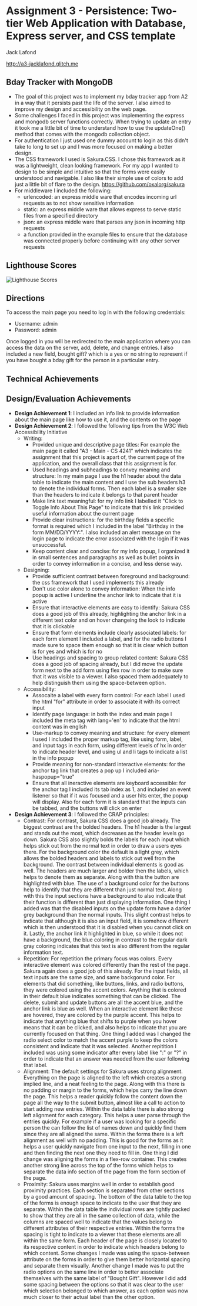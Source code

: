 Assignment 3 - Persistence: Two-tier Web Application with Database, Express server, and CSS template
===

Jack Lafond 

http://a3-jacklafond.glitch.me

## Bday Tracker with MongoDB
- The goal of this project was to implement my bday tracker app from A2 in a way that it persists past the life of the server. I also aimed to improve my design and accessibility on the web page.
- Some challenges I faced in this project was implementing the express and mongodb server functions correctly. When trying to update an entry it took me a little bit of time to understand how to use the updateOne() method that comes with the mongodb collection object.
- For authentication I just used one dummy account to login as this didn't take to long to set up and I was more focused on making a better design.
- The CSS framework I used is Sakura.CSS. I chose this framework as it was a lightweight, clean looking framework. For my app I wanted to design to be simple and intuitive so that the forms were easily understood and navigable. I also like their simple use of colors to add just a little bit of flare to the design. https://github.com/oxalorg/sakura
- For middleware I included the following:
  - urlencoded: an express middle ware that encodes incoming url requests as to not show sensitive information
  - static: an express middle ware that allows express to serve static files from a specified directory
  - json: an express middle ware that parses any json in incoming http requests
  - a function provided in the example files to ensure that the database was connected properly before continuing with any other server requests

## Lighthouse Scores
![Lighthouse Scores](img/CS4241_A3_Lighthouse.JPG)
  
## Directions
To access the main page you need to log in with the following credentials:
- Username: admin
- Password: admin

Once logged in you will be redirected to the main application where you can access the data on the server, add, delete, and change entries. I also included a new field, bought gift? which is a yes or no string to represent if you have bought a bday gift for the person in a particular entry.

## Technical Achievements

## Design/Evaluation Achievements
- **Design Achievement 1**: I included an info link to provide information about the main page like how to use it, and the contents on the page
- **Design Achievement 2**: I followed the following tips from the W3C Web Accessibility Initiative
  - Writing:
    - Provided unique and descriptive page titles: For example the main page it called "A3 - Main - CS 4241" which indicates the assignment that this project is apart of, the current page of the application, and the overall class that this assignment is for.
    - Used headings and subheadings to convey meaning and structure: In my main page I use the h1 header about the data table to indicate the main content and I use the sub headers h3 to denote the individual forms. Then each label is a smaller size than the headers to indicate it belongs to that parent header
    - Make link text meaningful: for my info link I labelled it "Click to Toggle Info About This Page" to indicate that this link provided useful information about the current page
    - Provide clear instructions: for the birthday fields a specific format is required which I included in the label "Birthday in the form MM/DD/YYYY:". I also included an alert message on the login page to indicate the error associated with the login if it was unsuccessful.
    - Keep content clear and concise: for my info popup, I organized it in small sentences and paragraphs as well as bullet points in order to convey information in a concise, and less dense way.
  - Designing:
    - Provide sufficient contrast between foreground and background: the css framework that I used implements this already
    - Don't use color alone to convey information: When the info popup is active I underline the anchor link to indicate that it is active
    - Ensure that interactive elements are easy to identify: Sakura CSS does a good job of this already, highlighting the anchor link in a different text color and on hover changeing the look to indicate that it is clickable
    - Ensure that form elements include clearly associated labels: for each form element I included a label, and for the radio buttons I made sure to space them enough so that it is clear which button is for yes and which is for no
    - Use headings and spacing to group related content: Sakura CSS does a good job of spacing already, but I did move the update form next to the add form using flex row in order to make sure that it was visible to a viewer. I also spaced them addequately to help distinguish them using the space-between option.
  - Accessibility:
    - Assocaite a label with every form control: For each label I used the html "for" attribute in order to associate it with its correct input
    - Identify page language: in both the index and main page I included the meta tag with lang='en' to indicate that the html content was in english
    - Use-markup to convey meaning and structure: for every element I used I included the proper markup tag, like using form, label, and input tags in each form, using different levels of hx in order to indicate header level, and using ul and li tags to indicate a list in the info popup
    - Provide meaning for non-standard interactive elements: for the anchor tag link that creates a pop up I included aria-haspopup="true"
    - Ensure that all ineractive elements are keyboard accessible: for the anchor tag I included its tab index as 1, and included an event listener so that if it was focused and a user hits enter, the popup will display. Also for each form it is standard that the inputs can be tabbed, and the buttons will click on enter
- **Design Achievement 3**: I followed the CRAP principles:
  - Contrast:
    For contrast, Sakura CSS does a good job already. The biggest contrast are the bolded headers. The h1 header is the largest and stands out the most, which decreases as the header levels go down. Sakura CSS also slightly bolds the labels for each input which helps stick out from the normal text in order to draw a users eyes there. For the background color the default is a light grey, which allows the bolded headers and labels to stick out well from the background. The contrast between individual elements is good as well. The headers are much larger and bolder then the labels, which helps to denote them as separate. Along with this the button are highlighted with blue. The use of a background color for the buttons help to identify that they are different than just normal text. Along with this the input sections have a background to also indicate that their function is different than just displaying information. One thing I added was that the disabled inputs on the update form have a darker grey background than the normal inputs. This slight contrast helps to indicate that although it is also an input field, it is somehow different which is then understood that it is disabled when you cannot click on it. Lastly, the anchor link it highlighted in blue, so while it does not have a background, the blue coloring in contrast to the regular dark gray coloring indicates that this text is also different from the regular information text. 
  - Repetition:
    For repetition the primary focus was colors. Every interactive element was colored differently than the rest of the page. Sakura again does a good job of this already. For the input fields, all text inputs are the same size, and same backgorund color. For elements that did something, like buttons, links, and radio buttons, they were colored using the accent colors. Anything that is colored in their default blue indicates something that can be clicked. The delete, submit and update buttons are all the accent blue, and the anchor link is blue as well. When an interactive element like these are hovered, they are colored by the purple accent. This helps to indicate that anything blue that shifts to purple when you hover means that it can be clicked, and also helps to indicate that you are currently focused on that thing. One thing I added was I changed the radio select color to match the accent purple to keep the colors consistent and indicate that it was selected. Another repitition I included was using some indicator after every label like ":" or "?" in order to indicate that an answer was needed from the user following that label.
  - Alignment:
    The default settings for Sakura uses strong alignment. Everything on the page is aligned to the left which creates a strong implied line, and a neat feeling to the page. Along with this there is no padding or margin to the forms, which helps carry the line down the page. This helps a reader quickly follow the content down the page all the way to the submit button, almost like a call to action to start adding new entries. Within the data table there is also strong left alignment for each category. This helps a user parse through the entries quickly. For example if a user was looking for a specific person the can follow the list of names down and quickly find them since they are all aligned the same. Within the forms there is a left alignment as well with no padding. This is good for the forms as it helps a user quickly navigate from one input to the next, filling in one and then finding the next one they need to fill in. One thing I did change was aligning the forms in a flex-row container. This creates another strong line across the top of the forms which helps to separate the data info section of the page from the form section of the page.
  - Proximity:
    Sakura uses margins well in order to establish good proximity practices. Each section is separated from other sections by a good amount of spacing. The bottom of the data table to the top of the forms is enough space to indicate to the user that they are separate. Within the data table the individual rows are tightly packed to show that they are all in the same collection of data, while the columns are spaced well to indicate that the values belong to different attributes of their respective entries. Within the forms the spacing is tight to indicate to a viewer that these elements are all within the same form. Each header of the page is closely located to its respective content in order to indicate which headers belong to which content. Some changes I made was using the space-between attribute on the forms in order to give them better horizontal spacing and separate them visually. Another change I made was to put the radio options on the same line in order to better associate themselves with the same label of "Bought Gift". However I did add some spacing between the options so that it was clear to the user which selection belonged to which answer, as each option was now much closer to their actual label than the other option.
    

